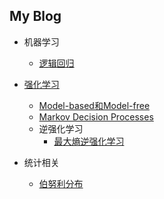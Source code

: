## My Blog

* 机器学习
  * [逻辑回归](./ml/lr.md)

* [强化学习](./reinforcement/content.md)
  * [Model-based和Model-free](./reinforcement/model_base_free.md)
  * [Markov Decision Processes](./reinforcement/mdp.md)
  *  逆强化学习
     * [最大熵逆强化学习](./reinforcement/maxent.md)



* 统计相关
  * [伯努利分布](./statics/bernoulli_distribution.md)

